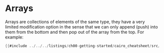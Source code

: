 # Arrays

Arrays are collections of elements of the same type, they have a very limited modification option in the sense that we can only append (push) into them from the bottom and then pop out of the array from the top. For example:



```rust
{{#include ../../../listings/ch00-getting-started/cairo_cheatsheet/src/array_example.cairo}}
```